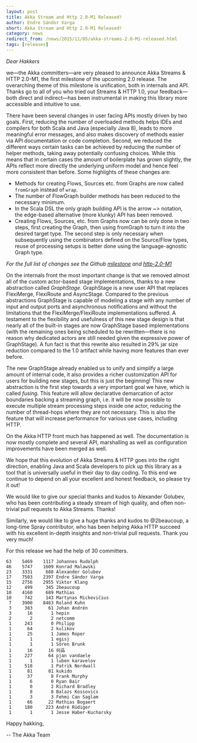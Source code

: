 ```yaml
---
layout: post
title: Akka Stream and Http 2.0-M1 Released!
author: Endre Sándor Varga
short: Akka Stream and Http 2.0-M1 Released!
category: news
redirect_from: /news/2015/11/05/akka-streams-2.0-M1-released.html
tags: [releases]
---
```


*Dear Hakkers*

we—the Akka committers—are very pleased to announce Akka Streams & HTTP 2.0-M1, the first milestone of the upcoming 2.0 release. The overarching theme of this milestone is unification, both in internals and API. Thanks go to all of you who tried out Streams & HTTP 1.0, your feedback—both direct and indirect—has been instrumental in making this library more accessible and intuitive to use.

There have been several changes in user facing APIs mostly driven by two goals. First, reducing the number of overloaded methods helps IDEs and compilers for both Scala and Java (especially Java 8), leads to more meaningful error messages, and also makes discovery of methods easier via API documentation or code completion. Second, we reduced the different ways certain tasks can be achieved by reducing the number of helper methods, taking away potentially confusing choices. While this means that in certain cases the amount of boilerplate has grown slightly, the APIs reflect more directly the underlying uniform model and hence feel more consistent than before. Some highlights of these changes are:

 - Methods for creating Flows, Sources etc. from Graphs are now called `fromGraph` instead of `wrap`.
 - The number of FlowGraph builder methods has been reduced to the necessary minimum.
 - In the Scala DSL the only graph building API is the arrow ~> notation, the edge-based alternative (more klunky) API has been removed.
 - Creating Flows, Sources, etc. from Graphs now can be only done in two steps, first creating the Graph, then using fromGraph to turn it into the desired target type. The second step is only necessary when subsequently using the combinators defined on the Source/Flow types, reuse of processing setups is better done using the language-agnostic Graph type.

*For the full list of changes see the Github [milestone](https://github.com/akka/akka/issues?q=milestone%3Astreams-2.0-M1) and
[http-2.0-M1](https://github.com/akka/akka/issues?q=milestone%3Ahttp-2.0-M1)*

On the internals front the most important change is that we removed almost all of the custom actor-based stage implementations, thanks to a new abstraction called *GraphStage*. GraphStage is a new user API that replaces FlexiMerge, FlexiRoute and AsyncStage. Compared to the previous abstractions GraphStage is capable of modeling a stage with any number of input and output ports and asynchronous notifications and without the limitations that the FlexiMerge/FlexiRoute implementations suffered. A testament to the flexibility and usefulness of this new stage design is that nearly all of the built-in stages are now GraphStage based implementations (with the remaining ones being scheduled to be rewritten—there is no reason why dedicated actors are still needed given the expressive power of GraphStage). A fun fact is that this rewrite also resulted in 29% jar size reduction compared to the 1.0 artifact while having more features than ever before.

The new GraphStage already enabled us to unify and simplify a large amount of internal code, it also provides a richer customization API for users for building new stages, but this is just the beginning! This new abstraction is the first step towards a very important goal we have, which is called *fusing*. This feature will allow declarative demarcation of actor boundaries backing a streaming graph, i.e. it will be now possible to execute multiple stream processing steps inside one actor, reducing the number of thread-hops where they are not necessary. This is also the feature that will increase performance for various use cases, including HTTP.

On the Akka HTTP front much has happened as well. The documentation is now mostly complete and several API, marshalling as well as configuration improvements have been merged as well.

We hope that this evolution of Akka Streams & HTTP goes into the right direction, enabling Java and Scala developers to pick up this library as a tool that is universally useful in their day to day coding. To this end we continue to depend on all your excellent and honest feedback, so please try it out!

We would like to give our special thanks and kudos to Alexander Golubev, who has been contributing a steady stream of high quality, and often non-trivial pull requests to Akka Streams. Thanks!

Similarly, we would like to give a huge thanks and kudos to @2beaucoup, a long-time Spray contributor, who has been helping Akka HTTP succeed with his excellent in-depth insights and non-trivial pull requests. Thank you very much!

For this release we had the help of 30 committers.

    63    5469    1117 Johannes Rudolph
    46    5747    1609 Konrad Malawski
    23    3331     688 Alexander Golubev
    17    7503    2397 Endre Sándor Varga
    15    2756    2955 Viktor Klang
    12     499     345 2beaucoup
    10    4160     689 Mathias
    10     742     143 Martynas Mickevičius
     7    3900    8463 Roland Kuhn
     3     383      61 Johan Andrén
     3      16       1 hepin
     2       2       2 netcomm
     1     243       0 Philipp
     1      64       2 kulikov
     1      25       1 James Roper
     1       1       1 egisj
     1       1       1 Sören Brunk
     1      16      16 何品
     1     227      64 pjan vandaele
     1       1       1 luben karavelov
     1     518       1 Patrik Nordwall
     1      81      81 kukido
     1      37       8 Frank Murphy
     1       6       0 Ryan Bair
     1       0       2 Richard Bradley
     1       8       8 Balazs Kossovics
     1       3       3 Fehmi Can Saglam
     1      66      22 Mathias Bogaert
     1     180     223 André Rüdiger
     1       1       1 Jesse Haber-Kucharsky

Happy hakking,

-- The Akka Team
